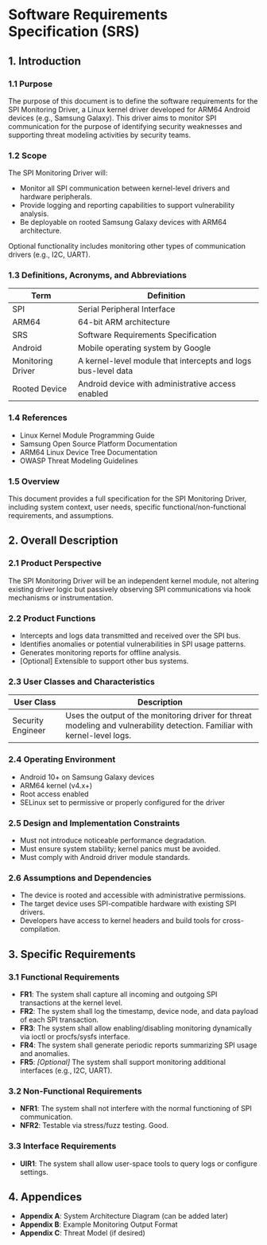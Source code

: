 # Software Requirements Specification (SRS)

## 1. Introduction

### 1.1 Purpose
The purpose of this document is to define the software requirements for the SPI Monitoring Driver, a Linux kernel driver developed for ARM64 Android devices (e.g., Samsung Galaxy). This driver aims to monitor SPI communication for the purpose of identifying security weaknesses and supporting threat modeling activities by security teams.

### 1.2 Scope
The SPI Monitoring Driver will:
- Monitor all SPI communication between kernel-level drivers and hardware peripherals.
- Provide logging and reporting capabilities to support vulnerability analysis.
- Be deployable on rooted Samsung Galaxy devices with ARM64 architecture.

Optional functionality includes monitoring other types of communication drivers (e.g., I2C, UART).

### 1.3 Definitions, Acronyms, and Abbreviations

| Term | Definition |
|------|------------|
| SPI | Serial Peripheral Interface |
| ARM64 | 64-bit ARM architecture |
| SRS | Software Requirements Specification |
| Android | Mobile operating system by Google |
| Monitoring Driver | A kernel-level module that intercepts and logs bus-level data |
| Rooted Device | Android device with administrative access enabled |

### 1.4 References
- Linux Kernel Module Programming Guide  
- Samsung Open Source Platform Documentation  
- ARM64 Linux Device Tree Documentation  
- OWASP Threat Modeling Guidelines  

### 1.5 Overview
This document provides a full specification for the SPI Monitoring Driver, including system context, user needs, specific functional/non-functional requirements, and assumptions.

## 2. Overall Description

### 2.1 Product Perspective
The SPI Monitoring Driver will be an independent kernel module, not altering existing driver logic but passively observing SPI communications via hook mechanisms or instrumentation.

### 2.2 Product Functions
- Intercepts and logs data transmitted and received over the SPI bus.
- Identifies anomalies or potential vulnerabilities in SPI usage patterns.
- Generates monitoring reports for offline analysis.
- [Optional] Extensible to support other bus systems.

### 2.3 User Classes and Characteristics

| User Class | Description |
|------------|-------------|
| Security Engineer | Uses the output of the monitoring driver for threat modeling and vulnerability detection. Familiar with kernel-level logs. |

### 2.4 Operating Environment
- Android 10+ on Samsung Galaxy devices
- ARM64 kernel (v4.x+)
- Root access enabled
- SELinux set to permissive or properly configured for the driver

### 2.5 Design and Implementation Constraints
- Must not introduce noticeable performance degradation.
- Must ensure system stability; kernel panics must be avoided.
- Must comply with Android driver module standards.

### 2.6 Assumptions and Dependencies
- The device is rooted and accessible with administrative permissions.
- The target device uses SPI-compatible hardware with existing SPI drivers.
- Developers have access to kernel headers and build tools for cross-compilation.

## 3. Specific Requirements

### 3.1 Functional Requirements
- **FR1**: The system shall capture all incoming and outgoing SPI transactions at the kernel level.
- **FR2**: The system shall log the timestamp, device node, and data payload of each SPI transaction.
- **FR3**: The system shall allow enabling/disabling monitoring dynamically via ioctl or procfs/sysfs interface.
- **FR4**: The system shall generate periodic reports summarizing SPI usage and anomalies.
- **FR5**: *[Optional]* The system shall support monitoring additional interfaces (e.g., I2C, UART).

### 3.2 Non-Functional Requirements
- **NFR1**: The system shall not interfere with the normal functioning of SPI communication.
- **NFR2**: Testable via stress/fuzz testing. Good.

### 3.3 Interface Requirements
- **UIR1**: The system shall allow user-space tools to query logs or configure settings.

## 4. Appendices

- **Appendix A**: System Architecture Diagram (can be added later)
- **Appendix B**: Example Monitoring Output Format
- **Appendix C**: Threat Model (if desired)